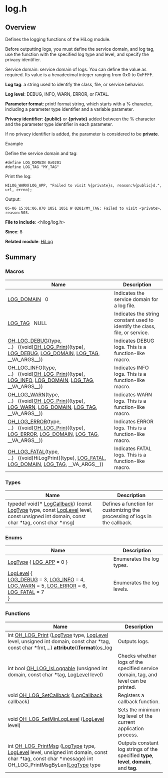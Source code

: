 # log.h


## Overview

Defines the logging functions of the HiLog module.

Before outputting logs, you must define the service domain, and log tag, use the function with the specified log type and level, and specify the privacy identifier.

Service domain: service domain of logs. You can define the value as required. Its value is a hexadecimal integer ranging from 0x0 to 0xFFFF.

**Log tag**: a string used to identify the class, file, or service behavior.

**Log level**: DEBUG, INFO, WARN, ERROR, or FATAL.

**Parameter format**: printf format string, which starts with a % character, including a parameter type identifier and a variable parameter.

**Privacy identifier**: **{public}** or **{private}** added between the % character and the parameter type identifier in each parameter.

 If no privacy identifier is added, the parameter is considered to be **private**.

Example

Define the service domain and tag:

```
#define LOG_DOMAIN 0x0201
#define LOG_TAG "MY_TAG"
```

Print the log:

```
HILOG_WARN(LOG_APP, "Failed to visit %{private}s, reason:%{public}d.", url, errno);
```

Output:

```
05-06 15:01:06.870 1051 1051 W 0201/MY_TAG: Failed to visit <private>, reason:503.
```

**File to include**: <hilog/log.h>

**Since**: 8

**Related module**: [HiLog](_hi_log.md)


## Summary


### Macros

| Name| Description|
| -------- | -------- |
| [LOG_DOMAIN](_hi_log.md#log_domain)&nbsp;&nbsp;&nbsp;0 | Indicates the service domain for a log file. |
| [LOG_TAG](_hi_log.md#log_tag)&nbsp;&nbsp;&nbsp;NULL | Indicates the string constant used to identify the class, file, or service. |
| [OH_LOG_DEBUG](_hi_log.md#oh_log_debug)(type, ...)&nbsp;&nbsp;&nbsp;((void)[OH_LOG_Print](_hi_log.md#oh_log_print)((type), [LOG_DEBUG](_hi_log.md), [LOG_DOMAIN](_hi_log.md#log_domain), [LOG_TAG](_hi_log.md#log_tag), \_\_VA_ARGS\_\_)) | Indicates DEBUG logs. This is a function-like macro. |
| [OH_LOG_INFO](_hi_log.md#oh_log_info)(type, ...)&nbsp;&nbsp;&nbsp;((void)[OH_LOG_Print](_hi_log.md#oh_log_print)((type), [LOG_INFO](_hi_log.md), [LOG_DOMAIN](_hi_log.md#log_domain), [LOG_TAG](_hi_log.md#log_tag), \_\_VA_ARGS\_\_)) | Indicates INFO logs. This is a function-like macro. |
| [OH_LOG_WARN](_hi_log.md#oh_log_warn)(type, ...)&nbsp;&nbsp;&nbsp;((void)[OH_LOG_Print](_hi_log.md#oh_log_print)((type), [LOG_WARN](_hi_log.md), [LOG_DOMAIN](_hi_log.md#log_domain), [LOG_TAG](_hi_log.md#log_tag), \_\_VA_ARGS\_\_)) | Indicates WARN logs. This is a function-like macro. |
| [OH_LOG_ERROR](_hi_log.md#oh_log_error)(type, ...)&nbsp;&nbsp;&nbsp;((void)[OH_LOG_Print](_hi_log.md#oh_log_print)((type), [LOG_ERROR](_hi_log.md), [LOG_DOMAIN](_hi_log.md#log_domain), [LOG_TAG](_hi_log.md#log_tag), \_\_VA_ARGS\_\_)) | Indicates ERROR logs. This is a function-like macro. |
| [OH_LOG_FATAL](_hi_log.md#oh_log_fatal)(type, ...)&nbsp;&nbsp;&nbsp;((void)HiLogPrint((type), [LOG_FATAL](_hi_log.md), [LOG_DOMAIN](_hi_log.md#log_domain), [LOG_TAG](_hi_log.md#log_tag), \_\_VA_ARGS\_\_)) | Indicates FATAL logs. This is a function-like macro. |


### Types

| Name| Description|
| -------- | -------- |
| typedef void(\* [LogCallback](_hi_log.md#logcallback)) (const [LogType](_hi_log.md#logtype) type, const [LogLevel](_hi_log.md#loglevel) level, const unsigned int domain, const char \*tag, const char \*msg) | Defines a function for customizing the processing of logs in the callback. |


### Enums

| Name| Description|
| -------- | -------- |
| [LogType](_hi_log.md#logtype) { [LOG_APP](_hi_log.md) = 0 } | Enumerates the log types. |
| [LogLevel](_hi_log.md#loglevel) {<br>[LOG_DEBUG](_hi_log.md) = 3, [LOG_INFO](_hi_log.md) = 4, [LOG_WARN](_hi_log.md) = 5, [LOG_ERROR](_hi_log.md) = 6,<br>[LOG_FATAL](_hi_log.md) = 7<br>} | Enumerates the log levels. |

### Functions

| Name| Description|
| -------- | -------- |
| int [OH_LOG_Print](_hi_log.md#oh_log_print) ([LogType](_hi_log.md#logtype) type, [LogLevel](_hi_log.md#loglevel) level, unsigned int domain, const char \*tag, const char \*fmt,...) **attribute**((**format**(os_log | Outputs logs. |
| int bool [OH_LOG_IsLoggable](_hi_log.md#oh_log_isloggable) (unsigned int domain, const char \*tag, [LogLevel](_hi_log.md#loglevel) level) | Checks whether logs of the specified service domain, tag, and level can be printed. |
| void [OH_LOG_SetCallback](_hi_log.md#oh_log_setcallback) ([LogCallback](_hi_log.md#logcallback) callback) | Registers a callback function. |
| void [OH_LOG_SetMinLogLevel](_hi_log.md#oh_log_setminloglevel) ([LogLevel](_hi_log.md#loglevel) level) | Sets the minimum log level of the current application process. |
| int [OH_LOG_PrintMsg](_hi_log.md#oh_log_printmsg) ([LogType](_hi_log.md#logtype) type, [LogLevel](_hi_log.md#loglevel) level, unsigned int domain, const char \*tag, const char \*message) int OH_LOG_PrintMsgByLen([LogType](_hi_log.md#logtype) type | Outputs constant log strings of the specified **type**, **level**, **domain**, and **tag**. |
